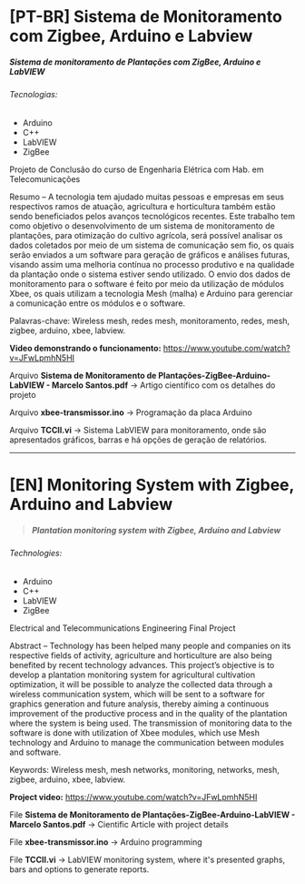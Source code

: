 # [PT-BR] Sistema de Monitoramento com Zigbee, Arduino e Labview
##### Sistema de monitoramento de Plantações com ZigBee, Arduino e LabVIEW

###### Tecnologias:

- Arduino
- C++
- LabVIEW
- ZigBee

Projeto de Conclusão do curso de Engenharia Elétrica com Hab. em Telecomunicações

Resumo – A tecnologia tem ajudado muitas pessoas e empresas em seus respectivos ramos de atuação, agricultura e horticultura também estão sendo beneficiados pelos avanços tecnológicos recentes. Este trabalho tem como objetivo o desenvolvimento de um sistema de monitoramento de plantações, para otimização do cultivo agrícola,  será possível analisar os dados coletados por meio de um sistema de comunicação sem fio, os quais serão enviados a um software para geração de gráficos e análises futuras, visando assim uma melhoria contínua no processo produtivo e na qualidade da plantação onde o sistema estiver sendo utilizado. O envio dos dados de monitoramento para o software é feito por meio da utilização de módulos Xbee, os quais utilizam a tecnologia Mesh (malha) e Arduino para gerenciar a comunicação entre os módulos e o software. 

Palavras-chave: Wireless mesh, redes mesh, monitoramento, redes, mesh, zigbee, arduino, xbee, labview.

<b>Video demonstrando o funcionamento:</b> https://www.youtube.com/watch?v=JFwLpmhN5HI

Arquivo <b>Sistema de Monitoramento de Plantações-ZigBee-Arduino-LabVIEW - Marcelo Santos.pdf</b> -> Artigo científico com os detalhes do projeto

Arquivo <b>xbee-transmissor.ino</b> -> Programação da placa Arduino

Arquivo <b>TCCII.vi</b> -> Sistema LabVIEW para monitoramento, onde são apresentados gráficos, barras e há opções de geração de relatórios.

---------------------------------------------

# [EN] Monitoring System with Zigbee, Arduino and Labview
> ##### Plantation monitoring system with Zigbee, Arduino and Labview

###### Technologies:

- Arduino
- C++
- LabVIEW
- ZigBee

Electrical and Telecommunications Engineering Final Project

Abstract – Technology has been helped many people and companies on its respective fields of activity, agriculture and horticulture are also being benefited by recent technology advances. This project’s objective is to develop a plantation monitoring system for agricultural cultivation optimization, it will be possible to analyze the collected data through a wireless communication system, which will be sent to a software for graphics generation and future analysis, thereby aiming a continuous improvement of the productive process and in the quality of the plantation where the system is being used. The transmission of monitoring data to the software is done with utilization of Xbee modules, which use Mesh technology and Arduino to manage the communication between modules and software. 

Keywords: Wireless mesh, mesh networks, monitoring, networks, mesh, zigbee, arduino, xbee, labview.

<b>Project video:</b> https://www.youtube.com/watch?v=JFwLpmhN5HI

File <b>Sistema de Monitoramento de Plantações-ZigBee-Arduino-LabVIEW - Marcelo Santos.pdf</b> -> Cientific Article with project details

File <b>xbee-transmissor.ino</b> -> Arduino programming

File <b>TCCII.vi</b> -> LabVIEW monitoring system, where it's presented graphs, bars and options to generate reports.
